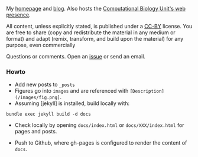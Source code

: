 My [homepage](https://lgatto.github.io/about) and
[blog](https://lgatto.github.io/year-archive/). Also hosts the
[Computational Biology Unit's web presence](https://lgatto.github.io/cbio-lab/).

All content, unless explicitly stated, is published under a
[CC-BY](http://creativecommons.org/licenses/by/4.0/) license. You are
free to share (copy and redistribute the material in any medium or
format) and adapt (remix, transform, and build upon the material) for
any purpose, even commercially

Questions or comments. Open an
[issue](https://github.com/lgatto/lgatto.github.io/issues) or send an
email.


### Howto

- Add new posts to `_posts`
- Figures go into `images` and are referenced with `[Description](/images/fig.png]`.
- Assuming [jekyll] is installed, build locally with:

```
bundle exec jekyll build -d docs
```

- Check locally by opening `docs/index.html` or `docs/XXX/index.html`
  for pages and posts.

- Push to Github, where gh-pages is configured to render the content of `docs`.
